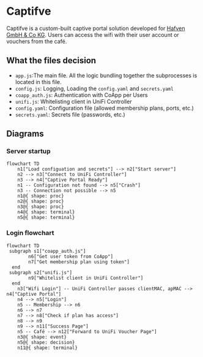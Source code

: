 # Captifve
Captifve is a custom-built captive portal solution developed for [Hafven GmbH & Co KG](https://www.hafven.de). Users can access the wifi with their user account or vouchers from the café.

## What the files decision
- `app.js`:The main file. All the logic bundling together the subprocesses is located in this file.
- `config.js`: Logging, Loading the `config.yaml` and `secrets.yaml`
- `coapp_auth.js`: Authentication with CoApp per Users
- `unifi.js`: Whitelisting client in UniFi Controller
- `config.yaml`: Configuration file (allowed membership plans, ports, etc.)
- `secrets.yaml`: Secrets file (passwords, etc.)

## Diagrams
### Server startup
```mermaid
flowchart TD
    n1["Load configuation and secrets"] --> n2["Start server"]
    n2 --> n3["Connect to UniFi Controller"]
    n3 --> n4["Captive Portal Ready"]
    n1 -- Configuration not found --> n5["Crash"]
    n3 -- Connection not possible --> n5
    n1@{ shape: proc}
    n2@{ shape: proc}
    n3@{ shape: proc}
    n4@{ shape: terminal}
    n5@{ shape: terminal}
```

### Login flowchart
```mermaid
flowchart TD
 subgraph s1["coapp_auth.js"]
        n6["Get user token from CoApp"]
        n7["Get membership plan using token"]
  end
 subgraph s2["unifi.js"]
        n9["Whitelist client in UniFi Controller"]
  end
    n3["Wifi Login"] -- UniFi Controller passes clientMAC, apMAC --> n4["Captive Portal"]
    n4 --> n5["Login"]
    n5 -- Membership --> n6
    n6 --> n7
    n7 --> n8["Check if plan has access"]
    n8 --> n9
    n9 --> n11["Success Page"]
    n5 -- Café --> n12["Forward to UniFi Voucher Page"]
    n3@{ shape: event}
    n5@{ shape: decision}
    n11@{ shape: terminal}
```
